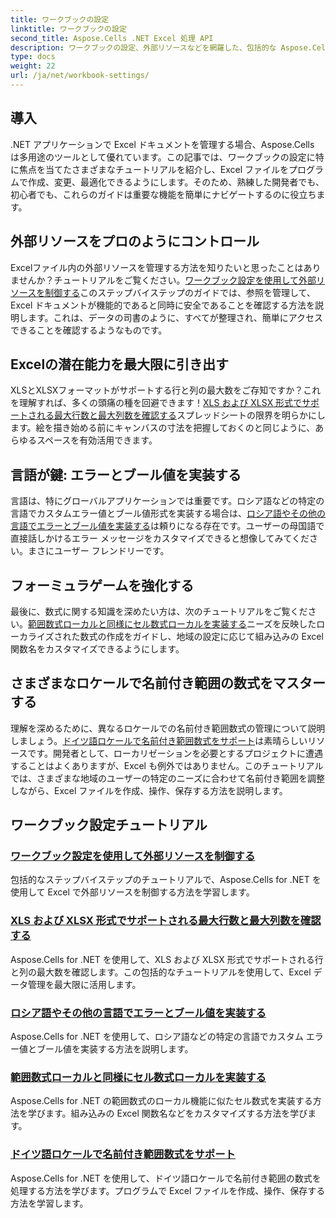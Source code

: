 ```yaml
---
title: ワークブックの設定
linktitle: ワークブックの設定
second_title: Aspose.Cells .NET Excel 処理 API
description: ワークブックの設定、外部リソースなどを網羅した、包括的な Aspose.Cells for .NET チュートリアルをご覧ください。
type: docs
weight: 22
url: /ja/net/workbook-settings/
---
```

## 導入

.NET アプリケーションで Excel ドキュメントを管理する場合、Aspose.Cells は多用途のツールとして優れています。この記事では、ワークブックの設定に特に焦点を当てたさまざまなチュートリアルを紹介し、Excel ファイルをプログラムで作成、変更、最適化できるようにします。そのため、熟練した開発者でも、初心者でも、これらのガイドは重要な機能を簡単にナビゲートするのに役立ちます。

## 外部リソースをプロのようにコントロール

Excelファイル内の外部リソースを管理する方法を知りたいと思ったことはありませんか？チュートリアルをご覧ください。[ワークブック設定を使用して外部リソースを制御する](./control-external-resources/)このステップバイステップのガイドでは、参照を管理して、Excel ドキュメントが機能的であると同時に安全であることを確認する方法を説明します。これは、データの司書のように、すべてが整理され、簡単にアクセスできることを確認するようなものです。

## Excelの潜在能力を最大限に引き出す

XLSとXLSXフォーマットがサポートする行と列の最大数をご存知ですか？これを理解すれば、多くの頭痛の種を回避できます！[XLS および XLSX 形式でサポートされる最大行数と最大列数を確認する](./find-maximum-supported-rows-columns/)スプレッドシートの限界を明らかにします。絵を描き始める前にキャンバスの寸法を把握しておくのと同じように、あらゆるスペースを有効活用できます。

## 言語が鍵: エラーとブール値を実装する

言語は、特にグローバルアプリケーションでは重要です。ロシア語などの特定の言語でカスタムエラー値とブール値形式を実装する場合は、[ロシア語やその他の言語でエラーとブール値を実装する](./implement-errors-in-russian-languages/)は頼りになる存在です。ユーザーの母国語で直接話しかけるエラー メッセージをカスタマイズできると想像してみてください。まさにユーザー フレンドリーです。

## フォーミュラゲームを強化する

最後に、数式に関する知識を深めたい方は、次のチュートリアルをご覧ください。[範囲数式ローカルと同様にセル数式ローカルを実装する](./implement-cell-formula-local-similar/)ニーズを反映したローカライズされた数式の作成をガイドし、地域の設定に応じて組み込みの Excel 関数名をカスタマイズできるようにします。

## さまざまなロケールで名前付き範囲の数式をマスターする

理解を深めるために、異なるロケールでの名前付き範囲数式の管理について説明しましょう。[ドイツ語ロケールで名前付き範囲数式をサポート](./support-named-range-formulas-in-german/)は素晴らしいリソースです。開発者として、ローカリゼーションを必要とするプロジェクトに遭遇することはよくありますが、Excel も例外ではありません。このチュートリアルでは、さまざまな地域のユーザーの特定のニーズに合わせて名前付き範囲を調整しながら、Excel ファイルを作成、操作、保存する方法を説明します。

## ワークブック設定チュートリアル
### [ワークブック設定を使用して外部リソースを制御する](./control-external-resources/)
包括的なステップバイステップのチュートリアルで、Aspose.Cells for .NET を使用して Excel で外部リソースを制御する方法を学習します。
### [XLS および XLSX 形式でサポートされる最大行数と最大列数を確認する](./find-maximum-supported-rows-columns/)
Aspose.Cells for .NET を使用して、XLS および XLSX 形式でサポートされる行と列の最大数を確認します。この包括的なチュートリアルを使用して、Excel データ管理を最大限に活用します。
### [ロシア語やその他の言語でエラーとブール値を実装する](./implement-errors-in-russian-languages/)
Aspose.Cells for .NET を使用して、ロシア語などの特定の言語でカスタム エラー値とブール値を実装する方法を説明します。
### [範囲数式ローカルと同様にセル数式ローカルを実装する](./implement-cell-formula-local-similar/)
Aspose.Cells for .NET の範囲数式のローカル機能に似たセル数式を実装する方法を学びます。組み込みの Excel 関数名などをカスタマイズする方法を学びます。
### [ドイツ語ロケールで名前付き範囲数式をサポート](./support-named-range-formulas-in-german/)
Aspose.Cells for .NET を使用して、ドイツ語ロケールで名前付き範囲の数式を処理する方法を学びます。プログラムで Excel ファイルを作成、操作、保存する方法を学習します。